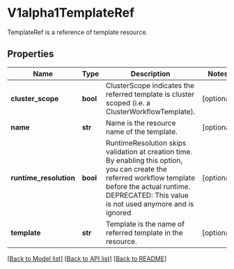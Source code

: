 # V1alpha1TemplateRef

TemplateRef is a reference of template resource.
## Properties
Name | Type | Description | Notes
------------ | ------------- | ------------- | -------------
**cluster_scope** | **bool** | ClusterScope indicates the referred template is cluster scoped (i.e. a ClusterWorkflowTemplate). | [optional] 
**name** | **str** | Name is the resource name of the template. | [optional] 
**runtime_resolution** | **bool** | RuntimeResolution skips validation at creation time. By enabling this option, you can create the referred workflow template before the actual runtime. DEPRECATED: This value is not used anymore and is ignored | [optional] 
**template** | **str** | Template is the name of referred template in the resource. | [optional] 

[[Back to Model list]](../README.md#documentation-for-models) [[Back to API list]](../README.md#documentation-for-api-endpoints) [[Back to README]](../README.md)


